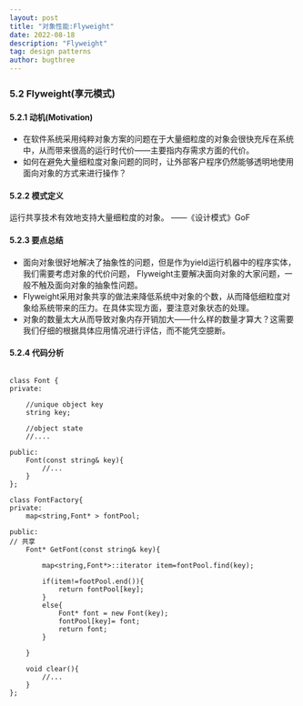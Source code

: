 ```yaml
---
layout: post
title: "对象性能:Flyweight"
date: 2022-08-18
description: "Flyweight"
tag: design patterns
author: bugthree
---
```


### 5.2 Flyweight(享元模式)
#### 5.2.1 动机(Motivation)
- 在软件系统采用纯粹对象方案的问题在于大量细粒度的对象会很快充斥在系统中，从而带来很高的运行时代价——主要指内存需求方面的代价。
- 如何在避免大量细粒度对象问题的同时，让外部客户程序仍然能够透明地使用面向对象的方式来进行操作？
#### 5.2.2 模式定义
运行共享技术有效地支持大量细粒度的对象。 ——《设计模式》GoF
#### 5.2.3 要点总结
- 面向对象很好地解决了抽象性的问题，但是作为yield运行机器中的程序实体，我们需要考虑对象的代价问题， Flyweight主要解决面向对象的大家问题，一般不触及面向对象的抽象性问题。
- Flyweight采用对象共享的做法来降低系统中对象的个数，从而降低细粒度对象给系统带来的压力。在具体实现方面，要注意对象状态的处理。
- 对象的数量太大从而导致对象内存开销加大——什么样的数量才算大？这需要我们仔细的根据具体应用情况进行评估，而不能凭空臆断。
#### 5.2.4 代码分析

```

class Font {
private:

    //unique object key
    string key;
    
    //object state
    //....
    
public:
    Font(const string& key){
        //...
    }
};

class FontFactory{
private:
    map<string,Font* > fontPool;
    
public:
// 共享
    Font* GetFont(const string& key){

        map<string,Font*>::iterator item=fontPool.find(key);
        
        if(item!=footPool.end()){
            return fontPool[key];
        }
        else{
            Font* font = new Font(key);
            fontPool[key]= font;
            return font;
        }

    }
    
    void clear(){
        //...
    }
};
```